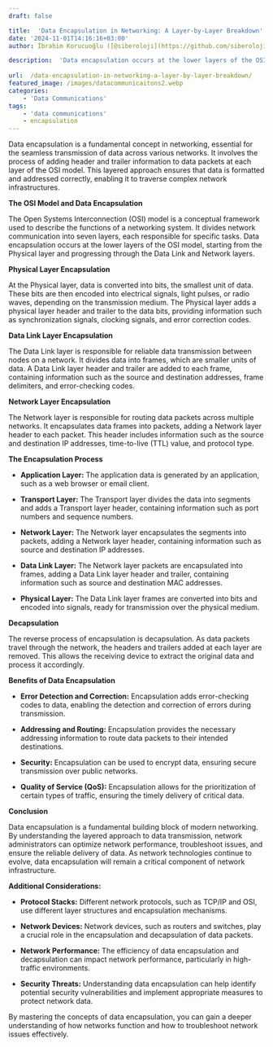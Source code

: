 ```yaml
---
draft: false

title:  'Data Encapsulation in Networking: A Layer-by-Layer Breakdown'
date: '2024-11-01T14:16:16+03:00'
author: İbrahim Korucuoğlu ([@siberoloji](https://github.com/siberoloji))

description:  'Data encapsulation occurs at the lower layers of the OSI model, starting from the Physical layer and progressing through the Data Link and Network layers.' 
 
url:  /data-encapsulation-in-networking-a-layer-by-layer-breakdown/
featured_image: /images/datacommunicaitons2.webp
categories:
    - 'Data Communications'
tags:
    - 'data communications'
    - encapsulation
---
```



Data encapsulation is a fundamental concept in networking, essential for the seamless transmission of data across various networks. It involves the process of adding header and trailer information to data packets at each layer of the OSI model. This layered approach ensures that data is formatted and addressed correctly, enabling it to traverse complex network infrastructures.



**The OSI Model and Data Encapsulation**



The Open Systems Interconnection (OSI) model is a conceptual framework used to describe the functions of a networking system. It divides network communication into seven layers, each responsible for specific tasks. Data encapsulation occurs at the lower layers of the OSI model, starting from the Physical layer and progressing through the Data Link and Network layers.



**Physical Layer Encapsulation**



At the Physical layer, data is converted into bits, the smallest unit of data. These bits are then encoded into electrical signals, light pulses, or radio waves, depending on the transmission medium. The Physical layer adds a physical layer header and trailer to the data bits, providing information such as synchronization signals, clocking signals, and error correction codes.



**Data Link Layer Encapsulation**



The Data Link layer is responsible for reliable data transmission between nodes on a network. It divides data into frames, which are smaller units of data. A Data Link layer header and trailer are added to each frame, containing information such as the source and destination addresses, frame delimiters, and error-checking codes.



**Network Layer Encapsulation**



The Network layer is responsible for routing data packets across multiple networks. It encapsulates data frames into packets, adding a Network layer header to each packet. This header includes information such as the source and destination IP addresses, time-to-live (TTL) value, and protocol type.



**The Encapsulation Process**


* **Application Layer:** The application data is generated by an application, such as a web browser or email client.

* **Transport Layer:** The Transport layer divides the data into segments and adds a Transport layer header, containing information such as port numbers and sequence numbers.

* **Network Layer:** The Network layer encapsulates the segments into packets, adding a Network layer header, containing information such as source and destination IP addresses.

* **Data Link Layer:** The Network layer packets are encapsulated into frames, adding a Data Link layer header and trailer, containing information such as source and destination MAC addresses.

* **Physical Layer:** The Data Link layer frames are converted into bits and encoded into signals, ready for transmission over the physical medium.




**Decapsulation**



The reverse process of encapsulation is decapsulation. As data packets travel through the network, the headers and trailers added at each layer are removed. This allows the receiving device to extract the original data and process it accordingly.



**Benefits of Data Encapsulation**


* **Error Detection and Correction:** Encapsulation adds error-checking codes to data, enabling the detection and correction of errors during transmission.

* **Addressing and Routing:** Encapsulation provides the necessary addressing information to route data packets to their intended destinations.

* **Security:** Encapsulation can be used to encrypt data, ensuring secure transmission over public networks.

* **Quality of Service (QoS):** Encapsulation allows for the prioritization of certain types of traffic, ensuring the timely delivery of critical data.




**Conclusion**



Data encapsulation is a fundamental building block of modern networking. By understanding the layered approach to data transmission, network administrators can optimize network performance, troubleshoot issues, and ensure the reliable delivery of data. As network technologies continue to evolve, data encapsulation will remain a critical component of network infrastructure.



**Additional Considerations:**


* **Protocol Stacks:** Different network protocols, such as TCP/IP and OSI, use different layer structures and encapsulation mechanisms.

* **Network Devices:** Network devices, such as routers and switches, play a crucial role in the encapsulation and decapsulation of data packets.

* **Network Performance:** The efficiency of data encapsulation and decapsulation can impact network performance, particularly in high-traffic environments.

* **Security Threats:** Understanding data encapsulation can help identify potential security vulnerabilities and implement appropriate measures to protect network data.




By mastering the concepts of data encapsulation, you can gain a deeper understanding of how networks function and how to troubleshoot network issues effectively.

